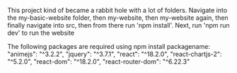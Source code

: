 This project kind of became a rabbit hole with a lot of folders. Navigate into the my-basic-website folder, then my-website, then my-website again, then finally navigate into src, then from there run 'npm install'. Next, run 'npm run dev' to run the website

The following packages are required using npm install packagename: 
"animejs": "^3.2.2",
"jquery": "^3.7.1",
"react": "^18.2.0",
"react-chartjs-2": "^5.2.0",
"react-dom": "^18.2.0",
"react-router-dom": "^6.22.3"